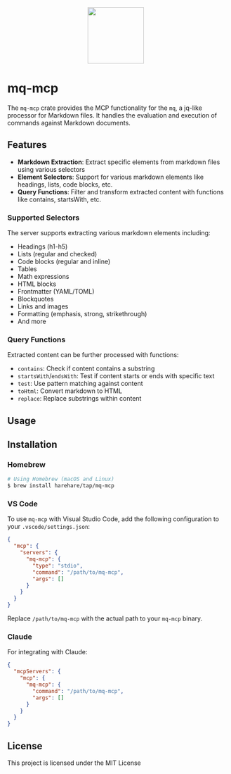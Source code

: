 <div align="center">
    <img src="https://mqlang.org/assets/logo.svg" style="width: 128px; height: 128px; margin-right: 10px;"/>
</div>

# mq-mcp

The `mq-mcp` crate provides the MCP functionality for the `mq`, a jq-like processor for Markdown files. It handles the evaluation and execution of commands against Markdown documents.

## Features

- **Markdown Extraction**: Extract specific elements from markdown files using various selectors
- **Element Selectors**: Support for various markdown elements like headings, lists, code blocks, etc.
- **Query Functions**: Filter and transform extracted content with functions like contains, startsWith, etc.

### Supported Selectors

The server supports extracting various markdown elements including:

- Headings (h1-h5)
- Lists (regular and checked)
- Code blocks (regular and inline)
- Tables
- Math expressions
- HTML blocks
- Frontmatter (YAML/TOML)
- Blockquotes
- Links and images
- Formatting (emphasis, strong, strikethrough)
- And more

### Query Functions

Extracted content can be further processed with functions:

- `contains`: Check if content contains a substring
- `startsWith`/`endsWith`: Test if content starts or ends with specific text
- `test`: Use pattern matching against content
- `toHtml`: Convert markdown to HTML
- `replace`: Replace substrings within content

## Usage

## Installation

### Homebrew

```bash
# Using Homebrew (macOS and Linux)
$ brew install harehare/tap/mq-mcp
```

### VS Code

To use `mq-mcp` with Visual Studio Code, add the following configuration to your `.vscode/settings.json`:

```json
{
  "mcp": {
    "servers": {
      "mq-mcp": {
        "type": "stdio",
        "command": "/path/to/mq-mcp",
        "args": []
      }
    }
  }
}
```

Replace `/path/to/mq-mcp` with the actual path to your `mq-mcp` binary.

### Claude

For integrating with Claude:

```json
{
  "mcpServers": {
    "mcp": {
      "mq-mcp": {
        "command": "/path/to/mq-mcp",
        "args": []
      }
    }
  }
}
```

## License

This project is licensed under the MIT License

